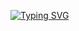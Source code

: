 <a href="https://git.io/typing-svg"><img src="https://readme-typing-svg.demolab.com?font=Prompt&pause=1000&color=F7662C&background=3093FF00&random=false&width=435&lines=Hello+there%2C+I+am+BatuhanG;Welcome+to+my+Github+Page+where+I+talk+about+myself.;I+am+a+content+producer%2C+developer%2C+artist+and+advertising+management+expert." alt="Typing SVG" /></a>
